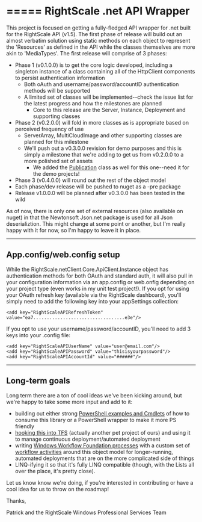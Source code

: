 =====
RightScale .net API Wrapper
=====

This project is focused on getting a fully-fledged API wrapper for .net built for the RightScale API (v1.5).  The first phase of release will build out an almost verbatim solution using static methods on each object to represent the 'Resources' as defined in the API while the classes themselves are more akin to 'MediaTypes'.  The first release will comprise of 3 phases:

  * Phase 1 (v0.1.0.0) is to get the core logic developed, including a singleton instance of a class containing all of the HttpClient components to persist authentication information
    * Both oAuth and username/password/accountID authentication methods will be supported
	* A limited set of classes will be implemented--check the issue list for the latest progress and how the milestones are planned
	  * Core to this release are the Server, Instance, Deployment and supporting classes
  * Phase 2 (v0.2.0.0) will fold in more classes as is appropriate based on perceived frequency of use
    * ServerArray, MultiCloudImage and other supporting classes are planned for this milestone
	* We'll push out a v0.3.0.0 revision for demo purposes and this is simply a milestone that we're adding to get us from v0.2.0.0 to a more polished set of assets
	  * We added the [Publication](https://github.com/patrickmcclory/RightScaleNetAPI/blob/master/RightScale.netClient/RightScale.netClient/Publication.cs) class as well for this one--need it for the demo projects!
  * Phase 3 (v0.4.0.0) will round out the rest of the object model 
  * Each phase/dev release will be pushed to nuget as a -pre package
  * Release v1.0.0.0 will be planned after v0.3.0.0 has been tested in the wild
  
As of now, there is only one set of external resources (also available on nuget) in that the Newtonsoft Json.net package is used for all Json deserializtion.  This might change at some point or another, but I'm really happy with it for now, so I'm happy to leave it in place.

-----
 App.config/web.config setup
-----

While the RightScale.netClient.Core.ApiClient.Instance object has authentication methods for both OAuth and standard auth, it will also pull in your configuration information via an app.config or web.onfig depending on your project type (even works in my unit test project!).  If you opt for using your OAuth refresh key (available via the RightScale dashboard), you'll simply need to add the following key into your appSettings collection:

    <add key="RightScaleAPIRefreshToken" value="ea7..................................e3e"/>

If you opt to use your username/password/accountID, you'll need to add 3 keys into your .config file:

	<add key="RightScaleAPIUserName" value="user@email.com"/>
	<add key="RightScaleAPIPassword" value="thisisyourpassword"/>
	<add key="RightScaleAPIAccountId" value="######"/>
 
-----
 Long-term goals
-----
 
 Long term there are a ton of cool ideas we've been kicking around, but we're happy to take some more input and add to it:
 
   * building out either strong [PowerShell examples and Cmdlets](https://github.com/patrickmcclory/RightScaleNetAPI/tree/master/RightScale.netClient/RightScale.netClient.Powershell) of how to consume this library or a PowerShell wrapper to make it more PS friendly
   * [hooking this into TFS](https://github.com/patrickmcclory/WinRSAssets/tree/master/MileageStats/BuildTasks.RightScaleAutomation) (actually another pet project of ours) and using it to manage continuous deployment/automated deployment
   * writing [Windows Workflow Foundation processes](https://github.com/patrickmcclory/CodeDemos/tree/master/RightScale.3Tier.Workflow) with a custom set of [workflow activities]() around this object model for longer-running, automated deployments that are on the more complicated side of things
   * LINQ-ifying it so that it's fully LINQ compatible (though, with the Lists all over the place, it's pretty close).
   
 Let us know know we're doing, if you're interested in contributing or have a cool idea for us to throw on the roadmap!
 
 Thanks,
 
 Patrick and the RightScale Windows Professional Services Team